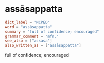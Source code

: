 # assāsappatta

``` toml
dict_label = "NCPED"
word = "assāsappatta"
summary = "full of confidence; encouraged"
grammar_comment = "mfn."
see_also = ["assāsa"]
also_written_as = ["assāsappatta"]
```

full of confidence; encouraged


